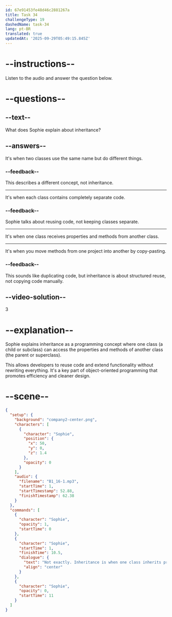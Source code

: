 ```yaml
---
id: 67e91453fe48d46c2881267a
title: Task 34
challengeType: 19
dashedName: task-34
lang: pt-BR
translated: true
updatedAt: '2025-09-29T05:49:15.845Z'
---
```


<!-- (Audio) Sophie: Not exactly. "Inheritance" is when one class inherits properties and methods from another class, allowing for code reuse and extending functionality within a project. -->

# --instructions--

Listen to the audio and answer the question below.

# --questions--

## --text--

What does Sophie explain about inheritance?

## --answers--

It's when two classes use the same name but do different things.

### --feedback--

This describes a different concept, not inheritance.

---

It's when each class contains completely separate code.

### --feedback--

Sophie talks about reusing code, not keeping classes separate.

---

It's when one class receives properties and methods from another class.

---

It's when you move methods from one project into another by copy-pasting.

### --feedback--

This sounds like duplicating code, but inheritance is about structured reuse, not copying code manually.

## --video-solution--

3

# --explanation--

Sophie explains inheritance as a programming concept where one class (a child or subclass) can access the properties and methods of another class (the parent or superclass).

This allows developers to reuse code and extend functionality without rewriting everything. It's a key part of object-oriented programming that promotes efficiency and cleaner design.

# --scene--

```json
{
  "setup": {
    "background": "company2-center.png",
    "characters": [
      {
        "character": "Sophie",
        "position": {
          "x": 50,
          "y": 0,
          "z": 1.4
        },
        "opacity": 0
      }
    ],
    "audio": {
      "filename": "B1_16-1.mp3",
      "startTime": 1,
      "startTimestamp": 52.88,
      "finishTimestamp": 62.38
    }
  },
  "commands": [
    {
      "character": "Sophie",
      "opacity": 1,
      "startTime": 0
    },
    {
      "character": "Sophie",
      "startTime": 1,
      "finishTime": 10.5,
      "dialogue": {
        "text": "Not exactly. Inheritance is when one class inherits properties and methods from another class, allowing for code reuse and extending functionality within a project.",
        "align": "center"
      }
    },
    {
      "character": "Sophie",
      "opacity": 0,
      "startTime": 11
    }
  ]
}
```
